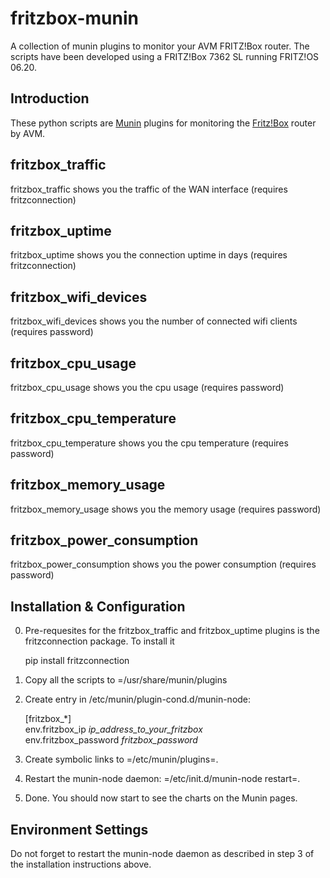 # fritzbox-munin
A collection of munin plugins to monitor your AVM FRITZ!Box router. The scripts have been developed using a FRITZ!Box 7362 SL running FRITZ!OS 06.20.
 
## Introduction

   These python scripts are [Munin](http://munin-monitoring.org) plugins for monitoring the [Fritz!Box](http://avm.de/produkte/fritzbox/) router by AVM.

## fritzbox\_traffic

  fritzbox\_traffic shows you the traffic of the WAN interface (requires fritzconnection)
 
## fritzbox\_uptime

  fritzbox\_uptime shows you the connection uptime in days (requires fritzconnection)
## fritzbox\_wifi\_devices

  fritzbox\_wifi\_devices shows you the number of connected wifi clients (requires password)

## fritzbox\_cpu\_usage

  fritzbox\_cpu\_usage shows you the cpu usage (requires password)

## fritzbox\_cpu\_temperature

  fritzbox\_cpu\_temperature shows you the cpu temperature (requires password)
  
## fritzbox\_memory\_usage

  fritzbox\_memory\_usage shows you the memory usage (requires password)

##  fritzbox\_power\_consumption

  fritzbox\_power\_consumption shows you the power consumption (requires password)
  

## Installation & Configuration 

0. Pre-requesites for the fritzbox\_traffic and fritzbox\_uptime plugins is the fritzconnection package. To install it  
    
    pip install fritzconnection

1. Copy all the scripts to =/usr/share/munin/plugins
   
2. Create entry in /etc/munin/plugin-cond.d/munin-node:  
    
    [fritzbox_\*]  
    env.fritzbox\_ip *ip_address_to_your_fritzbox*  
    env.fritzbox\_password *fritzbox_password*  

3. Create symbolic links to =/etc/munin/plugins=.

4. Restart the munin-node daemon: =/etc/init.d/munin-node restart=.

5. Done. You should now start to see the charts on the
      Munin pages.

## Environment Settings
  
  Do not forget to restart the munin-node daemon as described in step
  3 of the installation instructions above.
